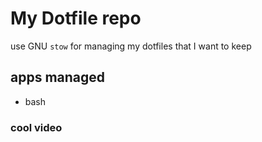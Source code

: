# My Dotfile repo
use GNU `stow` for managing my dotfiles that I want to keep

## apps managed
- bash

### cool video
[](https://www.youtube.com/watch?v=y6XCebnB9gs&ab_channel=DreamsofAutonomy)


